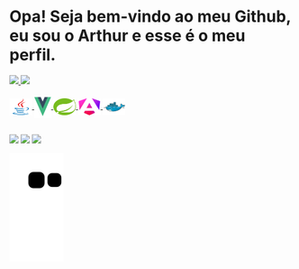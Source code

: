 
  # Opa! Seja bem-vindo ao meu Github, eu sou o Arthur e esse é o meu perfil. 

  
 <div>
  <a href="https://github.com/arthuramaraim">
  <img height="180em" src="https://github-readme-stats.vercel.app/api?username=arthuramaraim&show_icons=true&theme=dark&include_all_commits=true&count_private=true"/>
  <img height="180em" src="https://github-readme-stats.vercel.app/api/top-langs/?username=arthuramaraim&layout=compact&langs_count=7&theme=dark"/>
</div>
<div style="display: inline_block"><br>
  
  <img align="center" alt="Java" height="30" width="40" src="https://raw.githubusercontent.com/devicons/devicon/master/icons/java/java-original.svg">
  <img align="center" alt="Vue.js" width="30" height="40"  src="https://raw.githubusercontent.com/devicons/devicon/master/icons/vuejs/vuejs-original.svg">
  <img align="center" alt="Spring Boot" height="30" width="40" src="https://raw.githubusercontent.com/devicons/devicon/master/icons/spring/spring-original.svg">
  <img align="center" alt="Angular" height="30" width="40" src="https://raw.githubusercontent.com/devicons/devicon/master/icons/angular/angular-original.svg">
  <img align="center" alt="Docker" height="30" width="40" src="https://raw.githubusercontent.com/devicons/devicon/master/icons/docker/docker-original.svg">



</div>
  
  ##
 
<div> 

  
  <a href="https://instagram.com/arthuramaraim" target="_blank"><img src="https://img.shields.io/badge/-Instagram-%23E4405F?style=for-the-badge&logo=instagram&logoColor=white" target="_blank"></a>
  <a href = "mailto:akamaraim@inf.ufsm.br"><img src="https://img.shields.io/badge/-Gmail-%23333?style=for-the-badge&logo=gmail&logoColor=white" target="_blank"></a>
  <a href="https://www.linkedin.com/in/arthur-kipper-amaraim-665049185/" target="_blank"><img src="https://img.shields.io/badge/-LinkedIn-%230077B5?style=for-the-badge&logo=linkedin&logoColor=white" target="_blank"></a> 




  </div>

  ![Snake animation](https://github.com/arthuramaraim/arthuramaraim/blob/output/github-contribution-grid-snake.svg)
<!--
**arthuramaraim/arthuramaraim** is a ✨ _special_ ✨ repository because its `README.md` (this file) appears on your GitHub profile.

Here are some ideas to get you started:

- 🔭 I’m currently working on ...
- 🌱 I’m currently learning ...
- 👯 I’m looking to collaborate on ...
- 🤔 I’m looking for help with ...
- 💬 Ask me about ...
- 📫 How to reach me: ...
- 😄 Pronouns: ...
- ⚡ Fun fact: ...
-->
